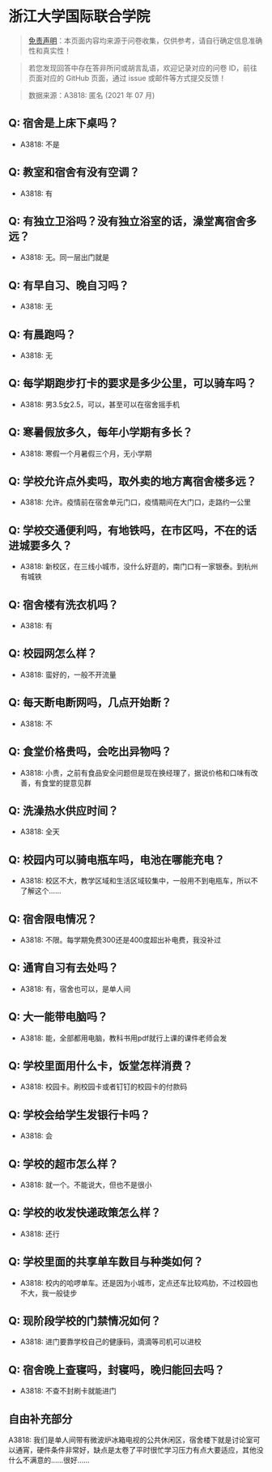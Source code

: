 # 浙江大学国际联合学院

> [免责声明](https://colleges.chat/#_3)：本页面内容均来源于问卷收集，仅供参考，请自行确定信息准确性和真实性！

> 若您发现回答中存在答非所问或胡言乱语，欢迎记录对应的问卷 ID，前往页面对应的 GitHub 页面，通过 issue 或邮件等方式提交反馈！

> 数据来源：A3818: 匿名 (2021 年 07 月)

## Q: 宿舍是上床下桌吗？

- A3818: 不是

## Q: 教室和宿舍有没有空调？

- A3818: 有

## Q: 有独立卫浴吗？没有独立浴室的话，澡堂离宿舍多远？

- A3818: 无。同一层出门就是

## Q: 有早自习、晚自习吗？

- A3818: 无

## Q: 有晨跑吗？

- A3818: 无

## Q: 每学期跑步打卡的要求是多少公里，可以骑车吗？

- A3818: 男3.5女2.5，可以，甚至可以在宿舍摇手机

## Q: 寒暑假放多久，每年小学期有多长？

- A3818: 寒假一个月暑假三个月，无小学期

## Q: 学校允许点外卖吗，取外卖的地方离宿舍楼多远？

- A3818: 允许。疫情前在宿舍单元门口，疫情期间在大门口，走路约一公里

## Q: 学校交通便利吗，有地铁吗，在市区吗，不在的话进城要多久？

- A3818: 新校区，在三线小城市，没什么好逛的，南门口有一家银泰。到杭州有城铁

## Q: 宿舍楼有洗衣机吗？

- A3818: 有

## Q: 校园网怎么样？

- A3818: 蛮好的，一般不开流量

## Q: 每天断电断网吗，几点开始断？

- A3818: 不

## Q: 食堂价格贵吗，会吃出异物吗？

- A3818: 小贵，之前有食品安全问题但是现在换经理了，据说价格和口味有改善，有食堂的提意见群

## Q: 洗澡热水供应时间？

- A3818: 全天

## Q: 校园内可以骑电瓶车吗，电池在哪能充电？

- A3818: 校区不大，教学区域和生活区域较集中，一般用不到电瓶车，所以不了解这个……

## Q: 宿舍限电情况？

- A3818: 不限。每学期免费300还是400度超出补电费，我没补过

## Q: 通宵自习有去处吗？

- A3818: 有，宿舍也可以，是单人间

## Q: 大一能带电脑吗？

- A3818: 能，全部都用电脑，教科书用pdf就行上课的课件老师会发

## Q: 学校里面用什么卡，饭堂怎样消费？

- A3818: 校园卡。刷校园卡或者钉钉的校园卡的付款码

## Q: 学校会给学生发银行卡吗？

- A3818: 会

## Q: 学校的超市怎么样？

- A3818: 就一个。不能说大，但也不是很小

## Q: 学校的收发快递政策怎么样？

- A3818: 还行

## Q: 学校里面的共享单车数目与种类如何？

- A3818: 校内的哈啰单车。还是因为小城市，定点还车比较鸡肋，不过校园也不大，我一般徒步

## Q: 现阶段学校的门禁情况如何？

- A3818: 进门要靠学校自己的健康码，滴滴等司机可以进校

## Q: 宿舍晚上查寝吗，封寝吗，晚归能回去吗？

- A3818: 不查不封刷卡就能进门

## 自由补充部分

A3818: 我们是单人间带有微波炉冰箱电视的公共休闲区，宿舍楼下就是讨论室可以通宵，硬件条件非常好，缺点是太卷了平时很忙学习压力有点大要适应，其他没什么不满意的……很好……